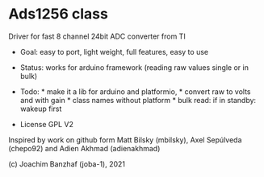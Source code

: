 # Ads1256 class

Driver for fast 8 channel 24bit ADC converter from TI

* Goal: easy to port, light weight, full features, easy to use

* Status: works for arduino framework (reading raw values single or in bulk)

* Todo: 
        * make it a lib for arduino and platformio, 
        * convert raw to volts and with gain
        * class names without platform
        * bulk read: if in standby: wakeup first

* License GPL V2

Inspired by work on github form Matt Bilsky (mbilsky), Axel Sepúlveda (chepo92) and Adien Akhmad (adienakhmad)

(c) Joachim Banzhaf (joba-1), 2021
